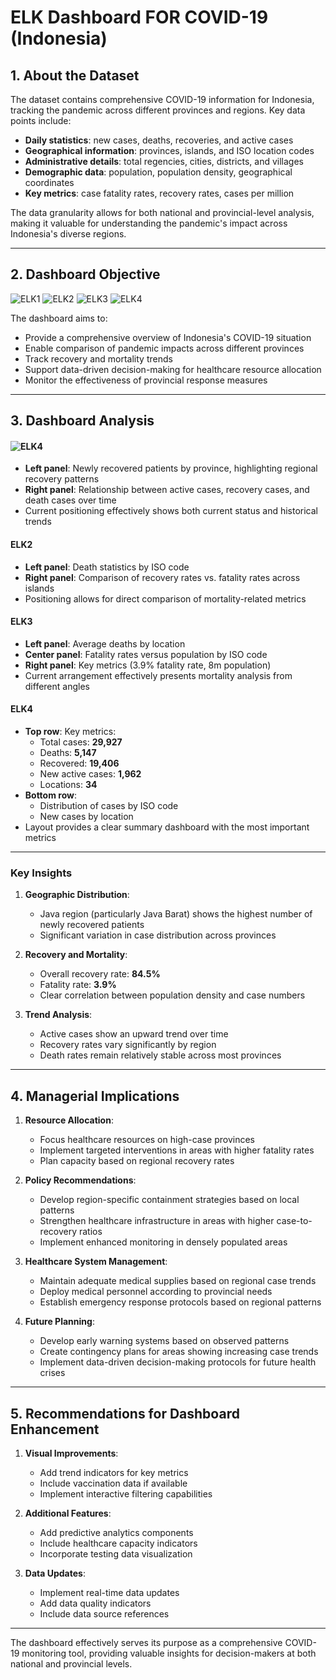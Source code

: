 # ELK Dashboard FOR COVID-19 (Indonesia)

## 1. About the Dataset

The dataset contains comprehensive COVID-19 information for Indonesia, tracking the pandemic across different provinces and regions. Key data points include:

- **Daily statistics**: new cases, deaths, recoveries, and active cases  
- **Geographical information**: provinces, islands, and ISO location codes  
- **Administrative details**: total regencies, cities, districts, and villages  
- **Demographic data**: population, population density, geographical coordinates  
- **Key metrics**: case fatality rates, recovery rates, cases per million  

The data granularity allows for both national and provincial-level analysis, making it valuable for understanding the pandemic's impact across Indonesia's diverse regions.

---

## 2. Dashboard Objective
![ELK1](https://github.com/user-attachments/assets/06209da9-5e1b-4e9a-8a12-58afa1f7cf99)
![ELK2](https://github.com/user-attachments/assets/aabcc38f-5c87-4934-8f7c-3f39a992bea5)
![ELK3](https://github.com/user-attachments/assets/dc1f06f1-f406-4420-884b-acbd0435516f)
![ELK4](https://github.com/user-attachments/assets/e292c6e2-1b2c-4ba6-8e3a-f73e99dc9c27)


The dashboard aims to:  
- Provide a comprehensive overview of Indonesia's COVID-19 situation  
- Enable comparison of pandemic impacts across different provinces  
- Track recovery and mortality trends  
- Support data-driven decision-making for healthcare resource allocation  
- Monitor the effectiveness of provincial response measures  

---

## 3. Dashboard Analysis

#### ![ELK4](https://github.com/user-attachments/assets/5e8903de-954d-4cf8-90f7-9f0eaecf2631)
  
- **Left panel**: Newly recovered patients by province, highlighting regional recovery patterns  
- **Right panel**: Relationship between active cases, recovery cases, and death cases over time  
- Current positioning effectively shows both current status and historical trends  

#### **ELK2**  
- **Left panel**: Death statistics by ISO code  
- **Right panel**: Comparison of recovery rates vs. fatality rates across islands  
- Positioning allows for direct comparison of mortality-related metrics  

#### **ELK3**  
- **Left panel**: Average deaths by location  
- **Center panel**: Fatality rates versus population by ISO code  
- **Right panel**: Key metrics (3.9% fatality rate, 8m population)  
- Current arrangement effectively presents mortality analysis from different angles  

#### **ELK4**  
- **Top row**: Key metrics:  
  - Total cases: **29,927**  
  - Deaths: **5,147**  
  - Recovered: **19,406**  
  - New active cases: **1,962**  
  - Locations: **34**  
- **Bottom row**:  
  - Distribution of cases by ISO code  
  - New cases by location  
- Layout provides a clear summary dashboard with the most important metrics  

---

### Key Insights

1. **Geographic Distribution**:  
   - Java region (particularly Java Barat) shows the highest number of newly recovered patients  
   - Significant variation in case distribution across provinces  

2. **Recovery and Mortality**:  
   - Overall recovery rate: **84.5%**  
   - Fatality rate: **3.9%**  
   - Clear correlation between population density and case numbers  

3. **Trend Analysis**:  
   - Active cases show an upward trend over time  
   - Recovery rates vary significantly by region  
   - Death rates remain relatively stable across most provinces  

---

## 4. Managerial Implications

1. **Resource Allocation**:  
   - Focus healthcare resources on high-case provinces  
   - Implement targeted interventions in areas with higher fatality rates  
   - Plan capacity based on regional recovery rates  

2. **Policy Recommendations**:  
   - Develop region-specific containment strategies based on local patterns  
   - Strengthen healthcare infrastructure in areas with higher case-to-recovery ratios  
   - Implement enhanced monitoring in densely populated areas  

3. **Healthcare System Management**:  
   - Maintain adequate medical supplies based on regional case trends  
   - Deploy medical personnel according to provincial needs  
   - Establish emergency response protocols based on regional patterns  

4. **Future Planning**:  
   - Develop early warning systems based on observed patterns  
   - Create contingency plans for areas showing increasing case trends  
   - Implement data-driven decision-making protocols for future health crises  

---

## 5. Recommendations for Dashboard Enhancement

1. **Visual Improvements**:  
   - Add trend indicators for key metrics  
   - Include vaccination data if available  
   - Implement interactive filtering capabilities  

2. **Additional Features**:  
   - Add predictive analytics components  
   - Include healthcare capacity indicators  
   - Incorporate testing data visualization  

3. **Data Updates**:  
   - Implement real-time data updates  
   - Add data quality indicators  
   - Include data source references  

---

The dashboard effectively serves its purpose as a comprehensive COVID-19 monitoring tool, providing valuable insights for decision-makers at both national and provincial levels.
